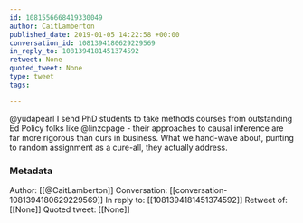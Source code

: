 ```yaml
---
id: 1081556668419330049
author: CaitLamberton
published_date: 2019-01-05 14:22:58 +00:00
conversation_id: 1081394180629229569
in_reply_to: 1081394181451374592
retweet: None
quoted_tweet: None
type: tweet
tags:

---
```


@yudapearl I send PhD students to take methods courses from outstanding Ed Policy folks like @linzcpage - their approaches to causal inference are far more rigorous than ours in business. What we hand-wave about, punting to random assignment as a cure-all, they actually address.

### Metadata

Author: [[@CaitLamberton]]
Conversation: [[conversation-1081394180629229569]]
In reply to: [[1081394181451374592]]
Retweet of: [[None]]
Quoted tweet: [[None]]
